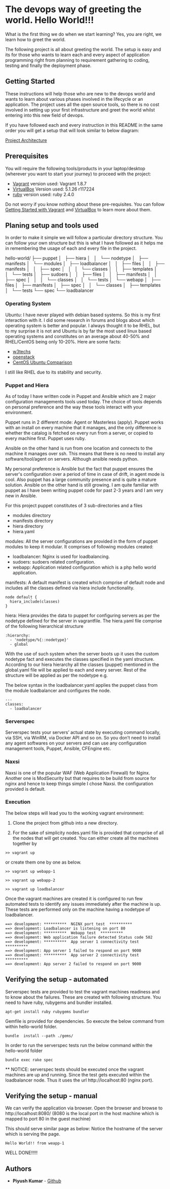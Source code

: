 # The devops way of greeting the world. Hello World!!!

What is the first thing we do when we start learning?
Yes, you are right, we learn how to greet the world.

The following project is all about greeting the world. The setup is easy and its for those who wants to learn each and every aspect of application programming right from planning to requirement gathering to coding, testing and finally the deployment phase.

## Getting Started

These instructions will help those who are new to the devops world and wants to learn about various phases involved in the lifecycle or an application. The project uses all the open source tools, so there is no cost involved in setting up your first infrastructure and greet the world whilst entering into this new field of devops.

If you have followed each and every instruction in this README in the same order you will get a setup that will look similar to below diagram:

[Project Architecture](https://github.com/naikajah/hello-world/Devops.png)

## Prerequisites

You will require the following tools/products in your laptop/desktop (wherever you want to start your journey) to proceed with the project:

- [Vagrant](https://www.vagrantup.com/downloads.html) version used: Vagrant 1.8.7
- [VirtualBox](https://www.virtualbox.org/wiki/Downloads) Version used: 5.1.26 r117224
- [ruby](https://www.ruby-lang.org/en/) version used: ruby 2.4.0

Do not worry if you know nothing about these pre-requisites. You can follow
[Getting Started with Vagrant](https://www.vagrantup.com/intro/getting-started/) and [VirtualBox](https://www.virtualbox.org/wiki/Technical_documentation) to learn more about them.

## Planing setup and tools used

In order to make it simple we will follow a particular directory structure. You can follow your own structure but this is what I have followed as it helps me in remembering the usage of each and every file in the project.

hello-world/
├── puppet
│   ├── hiera
│   │   └── nodetype
│   ├── manifests
│   └── modules
│       ├── loadbalancer
│       │   ├── files
│       │   ├── manifests
│       │   ├── spec
│       │   │   └── classes
│       │   ├── templates
│       │   └── tests
│       ├── sudoers
│       │   ├── files
│       │   ├── manifests
│       │   ├── spec
│       │   │   └── classes
│       │   └── tests
│       └── webapp
│           ├── files
│           ├── manifests
│           ├── spec
│           │   └── classes
│           ├── templates
│           └── tests
└── spec
    └── loadbalancer

### Operating System
Ubuntu: I have never played with debian based systems. So this is my first interaction with it. I did some research in forums and blogs about which operating system is better and popular. I always thought it to be RHEL, but to my surprise it is not and Ubuntu is by far the most used linux based operating systems and constitutes on an average about 40-50% and RHEL/CentOS being only 10-20%. Here are some facts:

 - [w3techs](https://w3techs.com/technologies/details/os-linux/all/all)
 - [openstack](https://www.openstack.org/assets/survey/April-2016-User-Survey-Report.pdf)
 - [CentOS Ubuntu Comparison](https://thishosting.rocks/centos-vs-ubuntu-server/)

I still like RHEL due to its stability and security.

### Puppet and Hiera
As of today I have written code in Puppet and Ansible which are 2 major configuration managements tools used today. The choice of tools depends on personal preference and the way these tools interact with your environment.

Puppet runs in 2 different mode: Agent or Masterless (apply). Puppet works with an install on every machine that it manages, and the only difference is whether the catalog is fetched on every run from a server, or copied to every machine first. Puppet uses ruby.

Ansible on the other hand is run from one location and connects to the machine it manages over ssh. This means that there is no need to install any software/tool/agent on servers. Although ansible needs python.

My personal preference is Ansible but the fact that puppet ensures the server's configuration over a period of time in case of drift, in agent mode is cool. Also puppet has a large community presence and is quite a mature solution. Ansible on the other hand is still growing. I am quite familiar with puppet as I have been writing puppet code for past 2-3 years and I am very new in Ansible.

For this project puppet constitutes of 3 sub-directories and a files
 - modules directory
 - manifests directory
 - hiera directory
 - hiera.yaml

modules: All the server configurations are provided in the form of puppet modules to keep it modular. It comprises of following modules created:
 - loadbalancer: Nginx is used for loadbalancing.
 - sudoers: sudoers related configuration.
 - webapp: Application related configuration which is a php hello world application.

manifests: A default manifest is created which comprise of default node and includes all the classes defined via hiera include functionality.

```
node default {
  hiera_include(classes)
}
```

hiera: Hiera provides the data to puppet for configuring servers as per the nodetype defined for the server in vagrantfile. The hiera.yaml file comprise of the following hierarchical structure

```
:hierarchy:
  - 'nodetype/%{::nodetype}'
  - global
```

With the use of such system when the server boots up it uses the custom nodetype fact and executes the classes specified in the yaml structure. According to our hiera hierarchy all the classes (puppet) mentioned in the global.yaml file will be applied to each and every server. Rest of the structure will be applied as per the nodetype e.g.

The below syntax in the loadbalancer.yaml applies the puppet class from the module loadbalancer and configures the node.

```
---
classes:
  - loadbalancer

```

### Serverspec
Serverspec tests your servers’ actual state by executing command locally, via SSH, via WinRM, via Docker API and so on. So you don’t need to install any agent softwares on your servers and can use any configuration management tools, Puppet, Ansible, CFEngine etc.

### Naxsi
Naxsi is one of the popular WAF (Web Application Firewall) for Nginx. Another one is ModSecurity but that requires to be build from source for nginx and hence to keep things simple I chose Naxsi. the configuration provided is default.

### Execution
The below steps will lead you to the working vagrant environment:

1. Clone the project from github into a new directory.

2. For the sake of simplicity nodes.yaml file is provided that comprise of all the nodes that will get created. You can either create all the machines together by

```
>> vagrant up
```

or create them one by one as below.

```
>> vagrant up webapp-1
```

```
>> vagrant up webapp-2
```

```
>> vagrant up loadbalancer
```

Once the vagrant machines are created it is configured to run few automated tests to identify any issues immediately after the machine is up. These tests are performed only on the machine having a nodetype of loadbalancer.

```
==> development: **********  NGINX port test  **********
==> development: Loadbalancer is listening on port 80
==> development: **********  Webapp test  **********
==> development: Web application failure detected Status code 502
==> development: **********  App server 1 connectivity test  **********
==> development: App server 1 failed to respond on port 9000
==> development: **********  App server 2 connectivity test  **********
==> development: App server 2 failed to respond on port 9000
```

## Verifying the setup - automated

Serverspec tests are provided to test the vagrant machines readiness and to know about the failures. These are created with following structure. You need to have ruby, rubygems and bundler installed.

```
apt-get install ruby rubygems bundler
```

Gemfile is provided for dependencies. So execute the below command from within hello-world folder.

```
bundle  install --path ./gems/
```

In order to run the serverspec tests run the below command within the hello-world folder

```
bundle exec rake spec
```

** NOTICE: serverspec tests should be executed once the vagrant machines are up and running. Since the test gets executed within the loadbalancer node. Thus it uses the url http://localhost:80 (nginx port).

## Verifying the setup - manual

We can verify the application via browser. Open the browser and browse to
http://localhost:8080/ (8080 is the local port in the host machine which is mapped to port 80 in the guest machine)

This should serve similar page as below: Notice the hostname of the server which is serving the page.

```
Hello World!! from weapp-1
```

WELL DONE!!!!!

## Authors

* **Piyush Kumar** - [Github](https://github.com/naikajah)

